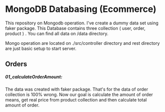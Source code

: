 # MongoDB Databasing (Ecommerce)

This repository on Mongodb operation.
I've create a dummy data set using faker package.
This Database contains three collection ( user, order, product ) .
You can find all data on /data directory.

Mongo operation are located on ./src/controller directory and rest directory are just basic setup to start server.

## Orders
##### 01_calculateOrderAmount:
The data was created with faker package. That's for the data of order collection is 100% wrong. Now our goal is calculate the amount of order means, get real price from product collection and then calculate total amount of order.